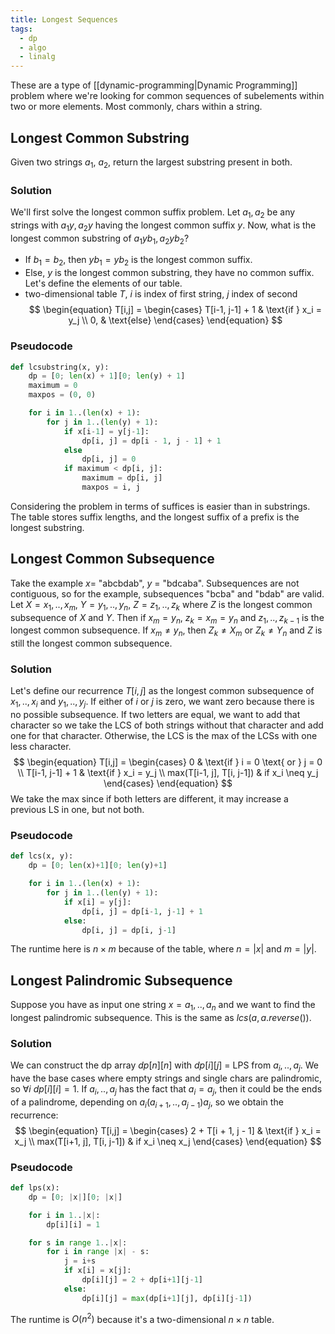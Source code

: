 ```yaml
---
title: Longest Sequences
tags:
  - dp
  - algo
  - linalg
---
```


These are a type of [[dynamic-programming|Dynamic Programming]] problem where we're looking for common sequences of subelements within two or more elements. Most commonly, chars within a string.

## Longest Common Substring
Given two strings $a_1$, $a_2$, return the largest substring present in both.

### Solution
We'll first solve the longest common suffix problem.
Let $a_1, a_2$ be any strings with $a_1y, a_2y$ having the longest common suffix $y$.
Now, what is the longest common substring of $a_1yb_1, a_2yb_2$?
- If $b_1 = b_2$, then $yb_1 = yb_2$ is the longest common suffix.
- Else, $y$ is the longest common substring, they have no common suffix.
Let's define the elements of our table.
- two-dimensional table $T$, $i$ is index of first string, $j$ index of second
$$
\begin{equation}
T[i,j] =
\begin{cases}
	T[i-1, j-1] + 1 & \text{if } x_i = y_j \\
	0, & \text{else} 
\end{cases}
\end{equation}
$$

### Pseudocode
```python
def lcsubstring(x, y):
	dp = [0; len(x) + 1][0; len(y) + 1]
	maximum = 0
	maxpos = (0, 0)

	for i in 1..(len(x) + 1):
		for j in 1..(len(y) + 1):
			if x[i-1] = y[j-1]:
				dp[i, j] = dp[i - 1, j - 1] + 1
			else
				dp[i, j] = 0
			if maximum < dp[i, j]:
				maximum = dp[i, j]
				maxpos = i, j
```

Considering the problem in terms of suffices is easier than in substrings. The table stores suffix lengths, and the longest suffix of a prefix is the longest substring.

## Longest Common Subsequence
Take the example $x =$ "abcbdab", $y$ = "bdcaba". Subsequences are not contiguous, so for the example, subsequences "bcba" and "bdab" are valid.
Let $X = x_1,..,x_m$, $Y = y_1, .., y_n$, $Z = z_1, .., z_k$ where $Z$ is the longest common subsequence of $X$ and $Y$. Then if $x_m = y_n$, $z_k = x_m = y_n$ and $z_1, .., z_{k-1}$ is the longest common subsequence. If $x_m \neq y_n$, then $Z_k \neq X_m$ or $Z_k \neq Y_n$ and $Z$ is still the longest common subsequence.

### Solution
Let's define our recurrence $T[i,j]$ as the longest common subsequence of $x_1,..,x_i$ and $y_1,..,y_j$. If either of $i$ or $j$ is zero, we want zero because there is no possible subsequence. If two letters are equal, we want to add that character so we take the LCS of both strings without that character and add one for that character. Otherwise, the LCS is the max of the LCSs with one less character.
$$
\begin{equation}
T[i,j] = 
\begin{cases}
	0 & \text{if } i = 0 \text{ or } j = 0 \\
	T[i-1, j-1] + 1 & \text{if } x_i = y_j \\
	max(T[i-1, j], T[i, j-1]) & if x_i \neq y_j
\end{cases}
\end{equation}
$$
We take the max since if both letters are different, it may increase a previous LS in one, but not both.

### Pseudocode
```python
def lcs(x, y):
	dp = [0; len(x)+1][0; len(y)+1]

	for i in 1..(len(x) + 1):
		for j in 1..(len(y) + 1):
			if x[i] = y[j]:
				dp[i, j] = dp[i-1, j-1] + 1
			else:
				dp[i, j] = dp[i, j-1]

```

The runtime here is $n \times m$ because of the table, where $n = |x|$ and $m = |y|$.
## Longest Palindromic Subsequence
Suppose you have as input one string $x = a_1, .., a_n$ and we want to find the longest palindromic subsequence. This is the same as $lcs(a, a.reverse())$.

### Solution
We can construct the dp array $dp[n][n]$ with $dp[i][j]$ = LPS from $a_i,..,a_j$. We have the base cases where empty strings and single chars are palindromic, so $\forall i \text{ } dp[i][i] = 1$.
If $a_i,..,a_j$ has the fact that $a_i = a_j$, then it could be the ends of a palindrome, depending on $a_i(a_{i+1}, .., a_{j-1})a_j$, so we obtain the recurrence:
$$
\begin{equation}
T[i,j] = 
\begin{cases}
	2 + T[i + 1, j - 1] & \text{if } x_i = x_j \\
	max(T[i+1, j], T[i, j-1]) & if x_i \neq x_j
\end{cases}
\end{equation}
$$
### Pseudocode
```python
def lps(x):
	dp = [0; |x|][0; |x|]

	for i in 1..|x|:
		dp[i][i] = 1

	for s in range 1..|x|:
		for i in range |x| - s:
			j = i+s
			if x[i] = x[j]:
				dp[i][j] = 2 + dp[i+1][j-1]
			else:
				dp[i][j] = max(dp[i+1][j], dp[i][j-1])
```

The runtime is $O(n^2)$ because it's a two-dimensional $n \times n$ table. 
